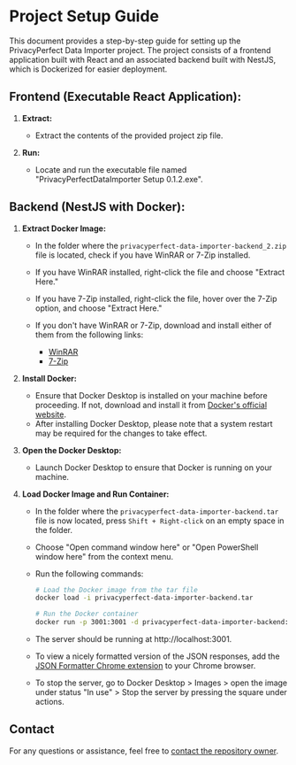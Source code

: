 # Project Setup Guide

This document provides a step-by-step guide for setting up the PrivacyPerfect Data Importer project. The project consists of a frontend application built with React and an associated backend built with NestJS, which is Dockerized for easier deployment.

## Frontend (Executable React Application):

1. **Extract:**

    - Extract the contents of the provided project zip file.

2. **Run:**
    - Locate and run the executable file named "PrivacyPerfectDataImporter Setup 0.1.2.exe".

## Backend (NestJS with Docker):

1. **Extract Docker Image:**

    - In the folder where the `privacyperfect-data-importer-backend_2.zip` file is located, check if you have WinRAR or 7-Zip installed.

    - If you have WinRAR installed, right-click the file and choose "Extract Here."

    - If you have 7-Zip installed, right-click the file, hover over the 7-Zip option, and choose "Extract Here."

    - If you don't have WinRAR or 7-Zip, download and install either of them from the following links:

        - [WinRAR](https://www.win-rar.com/download.html?&L=0)
        - [7-Zip](https://www.7-zip.org/download.html)

2. **Install Docker:**

    - Ensure that Docker Desktop is installed on your machine before proceeding. If not, download and install it from [Docker's official website](https://www.docker.com/products/docker-desktop/).
    - After installing Docker Desktop, please note that a system restart may be required for the changes to take effect.

3. **Open the Docker Desktop:**

    - Launch Docker Desktop to ensure that Docker is running on your machine.

4. **Load Docker Image and Run Container:**

    - In the folder where the `privacyperfect-data-importer-backend.tar` file is now located, press `Shift + Right-click` on an empty space in the folder.

    - Choose "Open command window here" or "Open PowerShell window here" from the context menu.

    - Run the following commands:

        ```bash
        # Load the Docker image from the tar file
        docker load -i privacyperfect-data-importer-backend.tar

        # Run the Docker container
        docker run -p 3001:3001 -d privacyperfect-data-importer-backend:0.1.2
        ```

    - The server should be running at http://localhost:3001.

    - To view a nicely formatted version of the JSON responses, add the [JSON Formatter Chrome extension](https://chromewebstore.google.com/detail/json-formatter/bcjindcccaagfpapjjmafapmmgkkhgoa?pli=1) to your Chrome browser.

    - To stop the server, go to Docker Desktop > Images > open the image under status "In use" > Stop the server by pressing the square under actions.

## Contact

For any questions or assistance, feel free to [contact the repository owner](mailto:junhao@hotmail.com).
